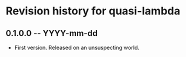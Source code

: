 # Revision history for quasi-lambda

## 0.1.0.0 -- YYYY-mm-dd

* First version. Released on an unsuspecting world.
